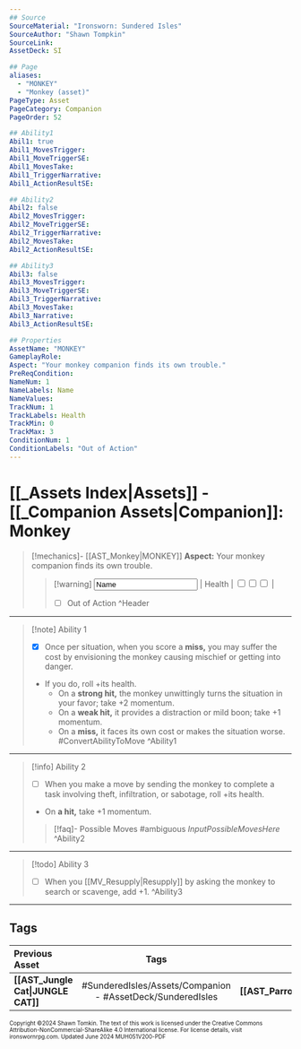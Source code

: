 ```yaml
---
## Source
SourceMaterial: "Ironsworn: Sundered Isles"
SourceAuthor: "Shawn Tompkin"
SourceLink: 
AssetDeck: SI

## Page
aliases:
  - "MONKEY"
  - "Monkey (asset)"
PageType: Asset
PageCategory: Companion
PageOrder: 52

## Ability1
Abil1: true
Abil1_MovesTrigger: 
Abil1_MoveTriggerSE: 
Abil1_MovesTake: 
Abil1_TriggerNarrative: 
Abil1_ActionResultSE: 

## Ability2
Abil2: false
Abil2_MovesTrigger: 
Abil2_MoveTriggerSE: 
Abil2_TriggerNarrative: 
Abil2_MovesTake: 
Abil2_ActionResultSE: 

## Ability3
Abil3: false
Abil3_MovesTrigger: 
Abil3_MoveTriggerSE: 
Abil3_TriggerNarrative: 
Abil3_MovesTake: 
Abil3_Narrative: 
Abil3_ActionResultSE: 

## Properties
AssetName: "MONKEY"
GameplayRole: 
Aspect: "Your monkey companion finds its own trouble."
PreReqCondition: 
NameNum: 1
NameLabels: Name
NameValues: 
TrackNum: 1
TrackLabels: Health
TrackMin: 0
TrackMax: 3
ConditionNum: 1
ConditionLabels: "Out of Action"
---
```

# [[_Assets Index|Assets]] - [[_Companion Assets|Companion]]: Monkey

> [!mechanics]- [[AST_Monkey|MONKEY]]
> **Aspect:** Your monkey companion finds its own trouble.
> > [!warning] <input type=texbox value="Name"> | Health | <input type="checkbox" /><input type="checkbox" /><input type="checkbox" /> |
> > - [ ] Out of Action ^Header
 ___
> [!note] Ability 1
> - [x] Once per situation, when you score a **miss,** you may suffer the cost by envisioning the monkey causing mischief or getting into danger.
> - If you do, roll +its health.
> 	- On a **strong hit,** the monkey unwittingly turns the situation in your favor; take +2 momentum.
> 	- On a **weak hit,** it provides a distraction or mild boon; take +1 momentum.
> 	- On a **miss,** it faces its own cost or makes the situation worse. #ConvertAbilityToMove ^Ability1
___
> [!info] Ability 2
> - [ ] When you make a move by sending the monkey to complete a task involving theft, infiltration, or sabotage, roll +its health.
> - On **a hit,** take +1 momentum. 
> > [!faq]- Possible Moves
> > #ambiguous _InputPossibleMovesHere_ ^Ability2
___
> [!todo] Ability 3
> - [ ] When you [[MV_Resupply|Resupply]] by asking the monkey to search or scavenge, add +1. ^Ability3
___
## Tags

| Previous Asset | Tags | Next Asset |
| :--- | :---: | ---: |
| **[[AST_Jungle Cat\|JUNGLE CAT]]** | #SunderedIsles/Assets/Companion - #AssetDeck/SunderedIsles | **[[AST_Parrot\|PARROT]]** |

<font size=-2>Copyright ©2024 Shawn Tomkin. The text of this work is licensed under the Creative Commons Attribution-NonCommercial-ShareAlike 4.0 International license. For license details, visit ironswornrpg.com. Updated June 2024 MUH051V200-PDF</font>